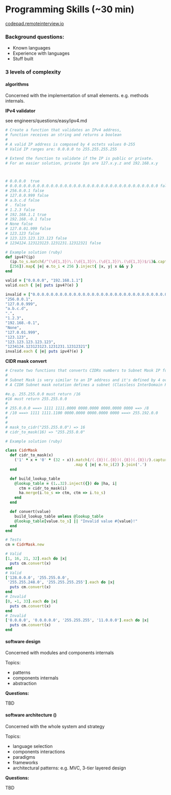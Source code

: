 # Programming Skills (~30 min)

[codepad.remoteinterview.io](https://codepad.remoteinterview.io/)

### Background questions:

- Known languages
- Experience with languages
- Stuff built

### 3 levels of complexity

#### algorithms

Concerned with the implementation of small elements. e.g. methods internals.

**IPv4 validator**

see engineers/questions/easy/ipv4.md

~~~ruby
# Create a function that validates an IPv4 address,
# function receives an string and returns a boolean
#
# A valid IP address is composed by 4 octets values 0-255
# Valid IP ranges are: 0.0.0.0 to 255.255.255.255

# Extend the function to validate if the IP is public or private.
# For an easier solution, private Ips are 127.x.y.z and 192.168.x.y



# 0.0.0.0  true
# 0.0.0.0.0.0.0.0.0.0.0.0.0.0.0.0.0.0.0.0.0.0.0.0.0.0.0.0.0.0.0.0.0 false
# 256.0.0.1 false
# 127.0.0.999 false
# a.b.c.d false
# . false
# 1.2.3 false
# 192.168.1.1 true
# 192.168.-0.1 false
# None false
# 127.0.01.999 false
# 123.123 false
# 123.123.123.123.123 false
# 1234124.123123123.1231231.12312321 false

# Example solution (ruby)
def ipv4?(ip)
  (ip.to_s.match(/^(\d{1,3})\.(\d{1,3})\.(\d{1,3})\.(\d{1,3})$/i)&.captures ||
  [256]).map{ |e| e.to_i < 256 }.inject{ |x, y| x && y }
end

valid = ["0.0.0.0", "192.168.1.1"]
valid.each { |e| puts ipv4?(e) }

invalid = ["0.0.0.0.0.0.0.0.0.0.0.0.0.0.0.0.0.0.0.0.0.0.0.0.0.0.0.0.0.0.0.0.0",
"256.0.0.1",
"127.0.0.999",
"a.b.c.d",
".",
"1.2.3",
"192.168.-0.1",
"None",
"127.0.01.999",
"123.123",
"123.123.123.123.123",
"1234124.123123123.1231231.12312321"]
invalid.each { |e| puts ipv4?(e) }
~~~

**CIDR mask convert**

~~~ruby
# Create two functions that converts CIDRs numbers to Subnet Mask IP format and vice-versa.
#
# Subnet Mask is very similar to an IP address and it's defined by 4 octets with values of the MSB on.
# A CIDR Subnet mask notation defines a subnet (Classless InterDomain Routing) based on the number of bits that are on.

#e.g. 255.255.0.0 must return /16
#16 must return 255.255.0.0
#
# 255.0.0.0 ===> 1111 1111.0000 0000.0000 0000.0000 0000 ==> /8
# /10 ===> 1111 1111.1100 0000.0000 0000.0000 0000 ===> 255.192.0.0
#
#
# mask_to_cidr("255.255.0.0") => 16
# cidr_to_mask(16) => "255.255.0.0"

# Example solution (ruby)

class CidrMask
  def cidr_to_mask(x)
    ('1' * x + '0' * (32 - x)).match(/(.{8})(.{8})(.{8})(.{8})/).captures
                              .map { |e| e.to_i(2) }.join('.')
  end

  def build_lookup_table
    @lookup_table = (1..32).inject({}) do |ha, i|
      ctm = cidr_to_mask(i)
      ha.merge(i.to_s => ctm, ctm => i.to_s)
    end
  end

  def convert(value)
    build_lookup_table unless @lookup_table
    @lookup_table[value.to_s] || "Invalid value #{value}!"
  end
end

# Tests
cm = CidrMask.new

# Valid
[1, 16, 21, 32].each do |x|
  puts cm.convert(x)
end
# Valid
['128.0.0.0', '255.255.0.0',
 '255.255.248.0', '255.255.255.255'].each do |x|
  puts cm.convert(x)
end
# Invalid
[0, -1, 33].each do |x|
  puts cm.convert(x)
end
# Invalid
['0.0.0.0', '0.0.0.0.0', '255.255.255', '11.0.0.0'].each do |x|
  puts cm.convert(x)
end
~~~


#### software design

Concerned with modules and components internals

Topics:
-   patterns
-   components internals
-   abstraction

**Questions:**

TBD

#### software architecture ()

Concerned with the whole system and strategy

Topics:
-   language selection
-   components interactions
-   paradigms
-   frameworks
-   architectural patterns: e.g. MVC, 3-tier layered design

**Questions:**

TBD
